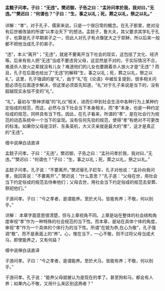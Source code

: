 #### 孟懿子问孝。子曰：“无违”。樊迟御，子告之曰：“孟孙问孝於我，我对曰，”无违。””樊迟曰：“何谓也？”子曰：“生，事之以礼；死，葬之以礼，祭之以礼。”

详解：“孝”，对于孔子、儒家来说，只是一个很日常的概念。在孔子那里，绝对没有后世被改装的所谓“以孝治天下”的想法。孟懿子，鲁大夫，其父要求其学礼于孔子，也算是孔子早期弟子之一，但此人对孔子有点像犹大之于耶稣，所以后来一般都不把他当成孔子的弟子。

“违”，本义“离开”；“无违”，就是不要离开当下社会的现实，这包括了文化、经济等。后来有些人把“无违”当成不要违背父母，这显然是不对的，于实际情况不合，难道杀人放火之辈就没有儿女？难道他们的儿女也要跟着杀人放火才是“无违”？而且，孔子在后面也给出了“无违”的解释“生，事之以礼；死，葬之以礼，祭之以礼”。这里，孔子强调的是“礼”，由于“礼”在《论语》中被反复提到，很多相关问题必须在后面逐步解决，但这里必须首先知道，“礼”对于孔子来说是当下的，没有超越现实永恒不变的“礼”。

“礼”，最初与“祭神求福”的“礼仪”相关，进而引申到社会生活中各种行为上某种约定俗成的规范，而这，必然与当下社会当下本身相关。而“孝”本身，也是一种约定俗成的规范，同样具有当下性。因此，在孔子看来，所谓的“孝“，是在社会行为规范的动态系统中一个当下的呈现。没有任何先验的规范，使得“孝”有绝对不可更改的标准。如果你父母是汉奸、东条英机，大义灭亲就是最大的“孝”，这才是真正的“无违”。

缠中说禅白话直译

孟懿子问孝。子曰：“无违”。樊迟御，子告之曰：“孟孙问孝於我，我对曰，”无违。””樊迟曰：“何谓也？”子曰：“生，事之以礼；死，葬之以礼，祭之以礼。”

孟懿子问孝。孔子说：“不要离开。”樊迟替孔子赶车，孔子对他说：“孟孙向我问孝，我回答说：“不要离开”。” 樊迟说：“什么意思？”孔子道：“父母在世，用社会当下约定俗成的规范去侍奉他们；父母去世，用社会当下约定俗成的规范去安葬、祭祀他们。”

子游问孝。子曰：“今之孝者，是谓能养。至於犬马，皆能有养；不敬，何以别乎。”

详解： 本章字面意思很清楚，但与上章视角不同。上章是站在整体的社会结构角度审视“孝”作为一种特殊的社会规范的当下性。而本章，是站在具体个体的角度，审视“孝”作为一个具体的个体行为的当下性。所谓“在貌为恭,在心为敬”，孔子强调“敬”，而不是表面上的“养”。心，惟在当下，一心不敬，则不过将父母当成犬马，即使能养之，又有何益？

缠中说禅白话直译

子游问孝。子曰：“今之孝者，是谓能养。至於犬马，皆能有养；不敬，何以别乎。”

子游问孝。孔子说：“能养父母就被认为是现在的孝了。甚至狗和马，都会有人养；如果内心不敬，又用什么来区别这两者？”
